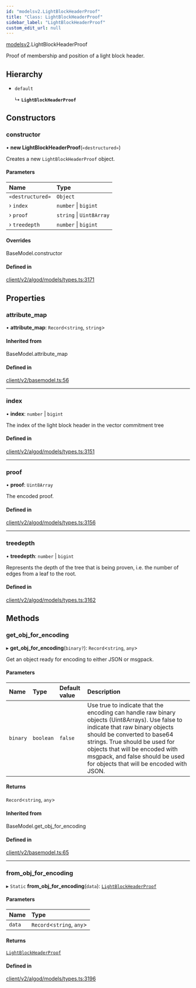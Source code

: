 ```yaml
---
id: "modelsv2.LightBlockHeaderProof"
title: "Class: LightBlockHeaderProof"
sidebar_label: "LightBlockHeaderProof"
custom_edit_url: null
---
```


[modelsv2](../namespaces/modelsv2.md).LightBlockHeaderProof

Proof of membership and position of a light block header.

## Hierarchy

- `default`

  ↳ **`LightBlockHeaderProof`**

## Constructors

### constructor

• **new LightBlockHeaderProof**(`«destructured»`)

Creates a new `LightBlockHeaderProof` object.

#### Parameters

| Name | Type |
| :------ | :------ |
| `«destructured»` | `Object` |
| › `index` | `number` \| `bigint` |
| › `proof` | `string` \| `Uint8Array` |
| › `treedepth` | `number` \| `bigint` |

#### Overrides

BaseModel.constructor

#### Defined in

[client/v2/algod/models/types.ts:3171](https://github.com/joe-p/js-algorand-sdk/blob/6a3021f/src/client/v2/algod/models/types.ts#L3171)

## Properties

### attribute\_map

• **attribute\_map**: `Record`<`string`, `string`\>

#### Inherited from

BaseModel.attribute\_map

#### Defined in

[client/v2/basemodel.ts:56](https://github.com/joe-p/js-algorand-sdk/blob/6a3021f/src/client/v2/basemodel.ts#L56)

___

### index

• **index**: `number` \| `bigint`

The index of the light block header in the vector commitment tree

#### Defined in

[client/v2/algod/models/types.ts:3151](https://github.com/joe-p/js-algorand-sdk/blob/6a3021f/src/client/v2/algod/models/types.ts#L3151)

___

### proof

• **proof**: `Uint8Array`

The encoded proof.

#### Defined in

[client/v2/algod/models/types.ts:3156](https://github.com/joe-p/js-algorand-sdk/blob/6a3021f/src/client/v2/algod/models/types.ts#L3156)

___

### treedepth

• **treedepth**: `number` \| `bigint`

Represents the depth of the tree that is being proven, i.e. the number of edges
from a leaf to the root.

#### Defined in

[client/v2/algod/models/types.ts:3162](https://github.com/joe-p/js-algorand-sdk/blob/6a3021f/src/client/v2/algod/models/types.ts#L3162)

## Methods

### get\_obj\_for\_encoding

▸ **get_obj_for_encoding**(`binary?`): `Record`<`string`, `any`\>

Get an object ready for encoding to either JSON or msgpack.

#### Parameters

| Name | Type | Default value | Description |
| :------ | :------ | :------ | :------ |
| `binary` | `boolean` | `false` | Use true to indicate that the encoding can handle raw binary objects (Uint8Arrays). Use false to indicate that raw binary objects should be converted to base64 strings. True should be used for objects that will be encoded with msgpack, and false should be used for objects that will be encoded with JSON. |

#### Returns

`Record`<`string`, `any`\>

#### Inherited from

BaseModel.get\_obj\_for\_encoding

#### Defined in

[client/v2/basemodel.ts:65](https://github.com/joe-p/js-algorand-sdk/blob/6a3021f/src/client/v2/basemodel.ts#L65)

___

### from\_obj\_for\_encoding

▸ `Static` **from_obj_for_encoding**(`data`): [`LightBlockHeaderProof`](modelsv2.LightBlockHeaderProof.md)

#### Parameters

| Name | Type |
| :------ | :------ |
| `data` | `Record`<`string`, `any`\> |

#### Returns

[`LightBlockHeaderProof`](modelsv2.LightBlockHeaderProof.md)

#### Defined in

[client/v2/algod/models/types.ts:3196](https://github.com/joe-p/js-algorand-sdk/blob/6a3021f/src/client/v2/algod/models/types.ts#L3196)
